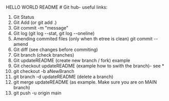 #
HELLO WORLD
 README #
Git hub- useful links:
1. Git Status
2. Git Add <file name> (or git add .)
3. Git commit -m "message"
4. Git log (git log --stat, git log --oneline)
5. Amending commited files (only when th etree is clean) git commit --amend
6. Git diff (see changes before commiting)
7. Git branch (check branches)
8. Git updateREADME (create new branch / fork) example
9. Git checkout updateREADME (example how to swith the branch)- see *
10. git checkout -b aNewBranch
11. git branch -d updateREADME (delete a branch)
12. git merge updateREADME (as example. Make sure you are on MAIN branch)
13.  git push -u origin main
